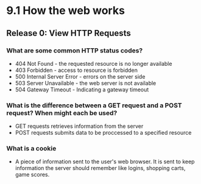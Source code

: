 # 9.1 How the web works
## Release 0: View HTTP Requests
### What are some common HTTP status codes?
* 404 Not Found - the requested resource is no longer available
* 403 Forbidden - access to resource is forbidden
* 500 Internal Server Error - errors on the server side
* 503 Server Unavailable - the web server is not available
* 504 Gateway Timeout - Indicating a gateway timeout

### What is the difference between a GET request and a POST request? When might each be used?
* GET requests retrieves information from the server
* POST requests submits data to be proccessed to a specified resource

### What is a cookie
* A piece of information sent to the user's web browser. It is sent to keep information the server should remember like logins, shopping carts, game scores.